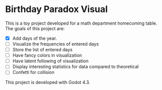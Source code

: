 # Birthday Paradox Visual

This is a toy project developed for a math department homecoming table. The goals of this project are:

- [x] Add days of the year.
- [ ] Visualize the frequencies of entered days
- [ ] Store the list of entered days
- [ ] Have fancy colors in visualization
- [ ] Have latent following of visualization
- [ ] Display interesting statistics for data compared to theoretical
- [ ] Confetti for collision

This project is developed with Godot 4.3.
